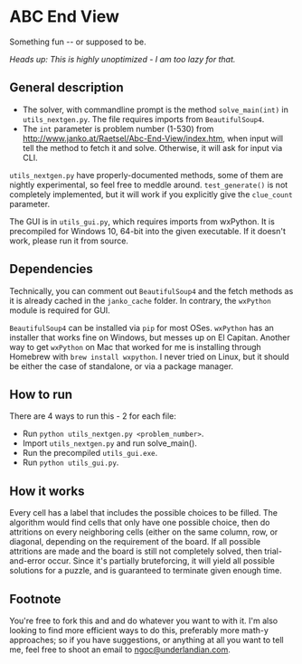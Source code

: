 # ABC End View
Something fun -- or supposed to be.

*Heads up: This is highly unoptimized - I am too lazy for that.*

## General description
- The solver, with commandline prompt is the method `solve_main(int)` in `utils_nextgen.py`. The file requires imports from `BeautifulSoup4`.
- The `int` parameter is problem number (1-530) from http://www.janko.at/Raetsel/Abc-End-View/index.htm, when input will tell the method to fetch it and solve. Otherwise, it will ask for input via CLI.

`utils_nextgen.py` have properly-documented methods, some of them are nightly experimental, so feel free to meddle around. `test_generate()` is not completely implemented, but it will work if you explicitly give the `clue_count` parameter.

The GUI is in `utils_gui.py`, which requires imports from wxPython. It is precompiled for Windows 10, 64-bit into the given executable. If it doesn't work, please run it from source.

## Dependencies
Technically, you can comment out `BeautifulSoup4` and the fetch methods as it is already cached in the `janko_cache` folder. In contrary, the `wxPython` module is required for GUI.

`BeautifulSoup4` can be installed via `pip` for most OSes. `wxPython` has an installer that works fine on Windows, but messes up on El Capitan. Another way to get `wxPython` on Mac that worked for me is installing through Homebrew with `brew install wxpython`. I never tried on Linux, but it should be either the case of standalone, or via a package manager.

## How to run
There are 4 ways to run this - 2 for each file:
- Run `python utils_nextgen.py <problem_number>`.
- Import `utils_nextgen.py` and run solve_main().
- Run the precompiled `utils_gui.exe`.
- Run `python utils_gui.py`.

## How it works
Every cell has a label that includes the possible choices to be filled. The algorithm would find cells that only have one possible choice, then do attritions on every neighboring cells (either on the same column, row, or diagonal, depending on the requirement of the board. If all possible attritions are made and the board is still not completely solved, then trial-and-error occur. Since it's partially bruteforcing, it will yield all possible solutions for a puzzle, and is guaranteed to terminate given enough time.

## Footnote
You're free to fork this and and do whatever you want to with it. I'm also looking to find more efficient ways to do this, preferably more math-y approaches; so if you have suggestions, or anything at all you want to tell me, feel free to shoot an email to ngoc@underlandian.com.
